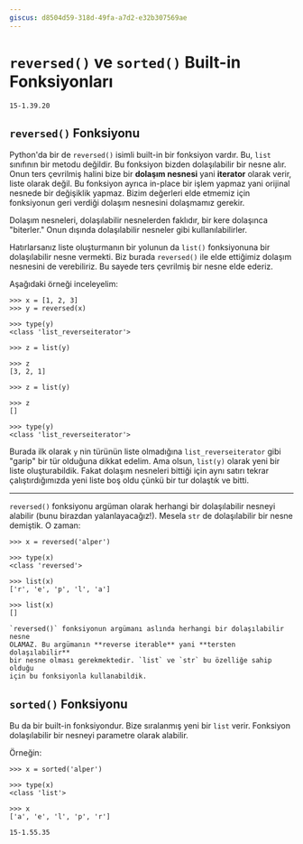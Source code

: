 ```yaml
---
giscus: d8504d59-318d-49fa-a7d2-e32b307569ae
---
```


# `reversed()` ve `sorted()` Built-in Fonksiyonları

`15-1.39.20`

## `reversed()` Fonksiyonu

Python'da bir de `reversed()` isimli built-in bir fonksiyon vardır. Bu,
`list` sınıfının bir metodu değildir. Bu fonksiyon bizden dolaşılabilir bir
nesne alır. Onun ters çevrilmiş halini bize bir **dolaşım nesnesi** yani
**iterator** olarak verir, liste olarak değil. Bu fonksiyon ayrıca in-place
bir işlem yapmaz yani orijinal nesnede bir değişiklik yapmaz. Bizim değerleri
elde etmemiz için fonksiyonun geri verdiği dolaşım nesnesini dolaşmamız gerekir.

Dolaşım nesneleri, dolaşılabilir nesnelerden faklıdır, bir kere dolaşınca
"biterler." Onun dışında dolaşılabilir nesneler gibi kullanılabilirler.

Hatırlarsanız liste oluşturmanın bir yolunun da `list()` fonksiyonuna
bir dolaşılabilir nesne vermekti. Biz burada `reversed()` ile elde ettiğimiz
dolaşım nesnesini de verebiliriz. Bu sayede ters çevrilmiş bir nesne elde
ederiz.

Aşağıdaki örneği inceleyelim:

```text
>>> x = [1, 2, 3]
>>> y = reversed(x)

>>> type(y)
<class 'list_reverseiterator'>

>>> z = list(y)

>>> z
[3, 2, 1]

>>> z = list(y)

>>> z
[]

>>> type(y)
<class 'list_reverseiterator'>
```

Burada ilk olarak `y` nin türünün liste olmadığına `list_reverseiterator` gibi
"garip" bir tür olduğuna dikkat edelim. Ama olsun, `list(y)` olarak yeni
bir liste oluşturabildik. Fakat dolaşım nesneleri bittiği için aynı satırı
tekrar çalıştırdığımızda yeni liste boş oldu çünkü bir tur dolaştık ve bitti.

---

`reversed()` fonksiyonu argüman olarak herhangi bir dolaşılabilir nesneyi
alabilir (bunu birazdan yalanlayacağız!). Mesela `str` de dolaşılabilir bir
nesne demiştik. O zaman:

```text
>>> x = reversed('alper')

>>> type(x)
<class 'reversed'>

>>> list(x)
['r', 'e', 'p', 'l', 'a']

>>> list(x)
[]
```

```{attention}
`reversed()` fonksiyonun argümanı aslında herhangi bir dolaşılabilir nesne
OLAMAZ. Bu argümanın **reverse iterable** yani **tersten dolaşılabilir**
bir nesne olması gerekmektedir. `list` ve `str` bu özelliğe sahip olduğu
için bu fonksiyonla kullanabildik.
```

## `sorted()` Fonksiyonu

Bu da bir built-in fonksiyondur. Bize sıralanmış yeni bir `list` verir.
Fonksiyon dolaşılabilir bir nesneyi parametre olarak alabilir.

Örneğin:

```text
>>> x = sorted('alper')

>>> type(x)
<class 'list'>

>>> x
['a', 'e', 'l', 'p', 'r']
```

`15-1.55.35`
